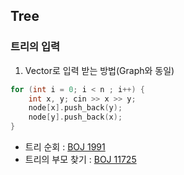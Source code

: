 ## Tree

### 트리의 입력
1. Vector로 입력 받는 방법(Graph와 동일)
```c++
for (int i = 0; i < n ; i++) {
    int x, y; cin >> x >> y;
    node[x].push_back(y);
    node[y].push_back(x);
}
```
  

- 트리 순회 : [BOJ 1991](https://www.acmicpc.net/problem/1991)  
- 트리의 부모 찾기 : [BOJ 11725](https://www.acmicpc.net/problem/11725)  


